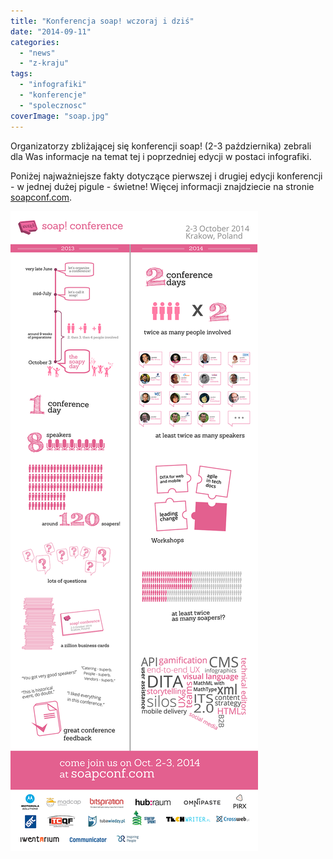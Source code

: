 ```yaml
---
title: "Konferencja soap! wczoraj i dziś"
date: "2014-09-11"
categories: 
  - "news"
  - "z-kraju"
tags: 
  - "infografiki"
  - "konferencje"
  - "spolecznosc"
coverImage: "soap.jpg"
---
```


Organizatorzy zbliżającej się konferencji soap! (2-3 października) zebrali dla Was informacje na temat tej i poprzedniej edycji w postaci infografiki.

Poniżej najważniejsze fakty dotyczące pierwszej i drugiej edycji konferencji - w jednej dużej pigule - świetne! Więcej informacji znajdziecie na stronie [soapconf.com](http://soapconf.com/).

[![soap-2013-2014mini](images/soap-2013-2014mini.png)](http://techwriter.pl/wp-content/uploads/2014/09/soap-2013-2014mini.png)
